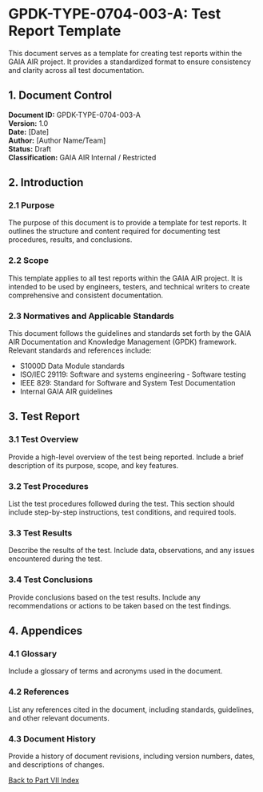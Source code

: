 # GPDK-TYPE-0704-003-A: Test Report Template

This document serves as a template for creating test reports within the GAIA AIR project. It provides a standardized format to ensure consistency and clarity across all test documentation.

## 1. Document Control

**Document ID:** GPDK-TYPE-0704-003-A  
**Version:** 1.0  
**Date:** [Date]  
**Author:** [Author Name/Team]  
**Status:** Draft  
**Classification:** GAIA AIR Internal / Restricted

## 2. Introduction

### 2.1 Purpose
The purpose of this document is to provide a template for test reports. It outlines the structure and content required for documenting test procedures, results, and conclusions.

### 2.2 Scope
This template applies to all test reports within the GAIA AIR project. It is intended to be used by engineers, testers, and technical writers to create comprehensive and consistent documentation.

### 2.3 Normatives and Applicable Standards
This document follows the guidelines and standards set forth by the GAIA AIR Documentation and Knowledge Management (GPDK) framework. Relevant standards and references include:
- S1000D Data Module standards
- ISO/IEC 29119: Software and systems engineering - Software testing
- IEEE 829: Standard for Software and System Test Documentation
- Internal GAIA AIR guidelines

## 3. Test Report

### 3.1 Test Overview
Provide a high-level overview of the test being reported. Include a brief description of its purpose, scope, and key features.

### 3.2 Test Procedures
List the test procedures followed during the test. This section should include step-by-step instructions, test conditions, and required tools.

### 3.3 Test Results
Describe the results of the test. Include data, observations, and any issues encountered during the test.

### 3.4 Test Conclusions
Provide conclusions based on the test results. Include any recommendations or actions to be taken based on the test findings.

## 4. Appendices

### 4.1 Glossary
Include a glossary of terms and acronyms used in the document.

### 4.2 References
List any references cited in the document, including standards, guidelines, and other relevant documents.

### 4.3 Document History
Provide a history of document revisions, including version numbers, dates, and descriptions of changes.

[Back to Part VII Index](../../index.md)
